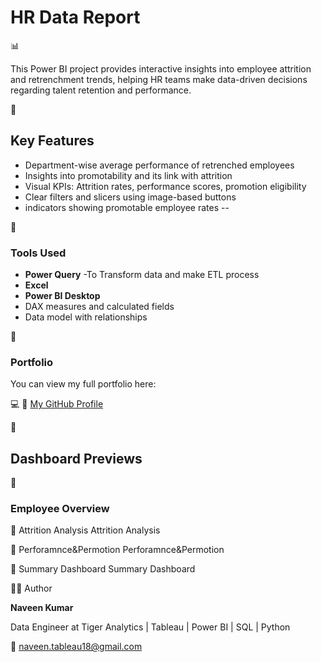  <h1> HR Data Report</h1> 📊

This Power BI project provides interactive insights into employee attrition and retrenchment trends, helping HR teams make data-driven decisions regarding talent retention and performance.

📌 <h2>Key Features</h2>
- Department-wise average performance of retrenched employees
- Insights into promotability and its link with attrition
- Visual KPIs: Attrition rates, performance scores, promotion eligibility
- Clear filters and slicers using image-based buttons
- indicators showing promotable employee rates
--

🔧 <h3>Tools Used </h3>

- **Power Query** -To Transform data and make ETL process
- **Excel**
- **Power BI Desktop**
- DAX measures and calculated fields
- Data model with relationships

🔗 <h3>Portfolio </h3>

You can view my full portfolio here:

💻 🔗 [My GitHub Profile](https://github.com/NaveenKumarDSA)



📸 <h2>Dashboard Previews</h2>
🔹 <h3>Employee Overview</h3>


🔹 Attrition Analysis
Attrition Analysis

🔹 Perforamnce&Permotion
Perforamnce&Permotion

🔹 Summary Dashboard
Summary Dashboard


🧑‍💼 Author

**Naveen Kumar**

Data Engineer at Tiger Analytics | Tableau | Power BI | SQL | Python

📧 naveen.tableau18@gmail.com
